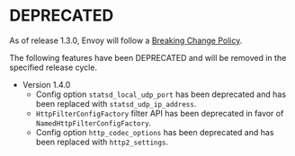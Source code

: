 # DEPRECATED

As of release 1.3.0, Envoy will follow a
[Breaking Change Policy](https://github.com/lyft/envoy/blob/master//CONTRIBUTING.md#breaking-change-policy).

The following features have been DEPRECATED and will be removed in the specified release cycle.

* Version 1.4.0
  * Config option `statsd_local_udp_port` has been deprecated and has been replaced with
  `statsd_udp_ip_address`.
  * `HttpFilterConfigFactory` filter API has been deprecated in favor of `NamedHttpFilterConfigFactory`.
  * Config option `http_codec_options` has been deprecated and has been replaced with `http2_settings`.
